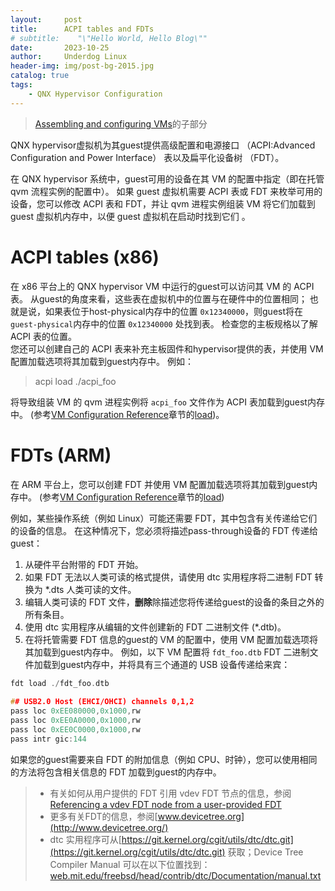 ```yaml
---
layout:     post
title:      ACPI tables and FDTs
# subtitle:    "\"Hello World, Hello Blog\""
date:       2023-10-25
author:     Underdog Linux
header-img: img/post-bg-2015.jpg
catalog: true
tags:
    - QNX Hypervisor Configuration
---
```


> [Assembling and configuring VMs](https://www.qnx.com/developers/docs/7.1/index.html#com.qnx.doc.hypervisor.user/topic/config/qvm.html)的子部分

QNX  hypervisor虚拟机为其guest提供高级配置和电源接口 （ACPI:Advanced Configuration and Power Interface） 表以及扁平化设备树 （FDT）。

在 QNX hypervisor 系统中，guest可用的设备在其 VM 的配置中指定（即在托管 qvm 流程实例的配置中）。 
如果 guest 虚拟机需要 ACPI 表或 FDT 来枚举可用的设备，您可以修改 ACPI 表和 FDT，并让 qvm 进程实例组装 VM 将它们加载到 guest 虚拟机内存中，以便 guest 虚拟机在启动时找到它们 。

# ACPI tables (x86)
在 x86 平台上的 QNX hypervisor VM 中运行的guest可以访问其 VM 的 ACPI 表。 从guest的角度来看，这些表在虚拟机中的位置与在硬件中的位置相同； 也就是说，如果表位于host-physical内存中的位置 `0x12340000`，则guest将在`guest-physical`内存中的位置 `0x12340000` 处找到表。 
检查您的主板规格以了解 ACPI 表的位置。
<br />
您还可以创建自己的 ACPI 表来补充主板固件和hypervisor提供的表，并使用 VM 配置加载选项将其加载到guest内存中。 例如：
> acpi load ./acpi_foo

将导致组装 VM 的 qvm 进程实例将 `acpi_foo` 文件作为 ACPI 表加载到guest内存中。
(参考[VM Configuration Reference](https://www.qnx.com/developers/docs/7.1/com.qnx.doc.hypervisor.user/topic/vm/vm.html)章节的[load](https://www.qnx.com/developers/docs/7.1/com.qnx.doc.hypervisor.user/topic/vm/load.html))。

# FDTs (ARM)
在 ARM 平台上，您可以创建 FDT 并使用 VM 配置加载选项将其加载到guest内存中。
(参考[VM Configuration Reference](https://www.qnx.com/developers/docs/7.1/com.qnx.doc.hypervisor.user/topic/vm/vm.html)章节的[load](https://www.qnx.com/developers/docs/7.1/com.qnx.doc.hypervisor.user/topic/vm/load.html))

例如，某些操作系统（例如 Linux）可能还需要 FDT，其中包含有关传递给它们的设备的信息。 在这种情况下，您必须将描述pass-through设备的 FDT 传递给guest：
1. 从硬件平台附带的 FDT 开始。
2. 如果 FDT 无法以人类可读的格式提供，请使用 dtc 实用程序将二进制 FDT 转换为 *.dts 人类可读的文件。
3. 编辑人类可读的 FDT 文件，**删除**除描述您将传递给guest的设备的条目之外的所有条目。
4. 使用 dtc 实用程序从编辑的文件创建新的 FDT 二进制文件 (*.dtb)。
5. 在将托管需要 FDT 信息的guest的 VM 的配置中，使用 VM 配置加载选项将其加载到guest内存中。
例如，以下 VM 配置将 `fdt_foo.dtb` FDT 二进制文件加载到guest内存中，并将具有三个通道的 USB 设备传递给来宾：

```c
fdt load ./fdt_foo.dtb
					
## USB2.0 Host (EHCI/OHCI) channels 0,1,2
pass loc 0xEE080000,0x1000,rw
pass loc 0xEE0A0000,0x1000,rw
pass loc 0xEE0C0000,0x1000,rw
pass intr gic:144
```

如果您的guest需要来自 FDT 的附加信息（例如 CPU、时钟），您可以使用相同的方法将包含相关信息的 FDT 加载到guest的内存中。

> - 有关如何从用户提供的 FDT 引用 vdev FDT 节点的信息，参阅[Referencing a vdev FDT node from a user-provided FDT](https://www.qnx.com/developers/docs/7.1/com.qnx.doc.hypervisor.user/topic/config/guests.html#guests__irq_parent)
> - 更多有关FDT的信息，参阅[www.devicetree.org](http://www.devicetree.org/)
> - dtc 实用程序可从[https://git.kernel.org/cgit/utils/dtc/dtc.git](https://git.kernel.org/cgit/utils/dtc/dtc.git) 获取；Device Tree Compiler Manual 可以在以下位置找到：[web.mit.edu/freebsd/head/contrib/dtc/Documentation/manual.txt](web.mit.edu/freebsd/head/contrib/dtc/Documentation/manual.txt)
